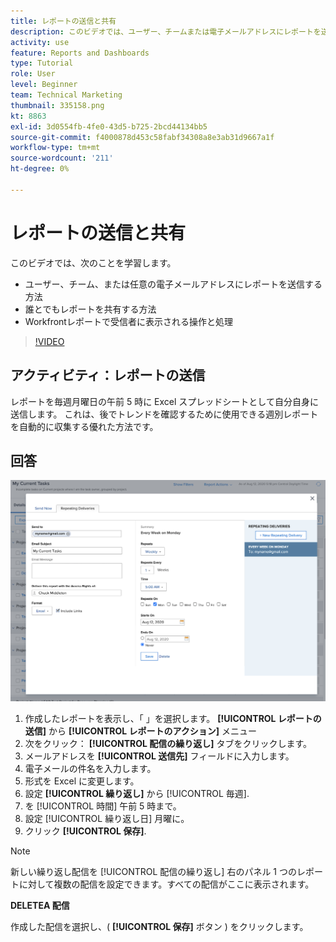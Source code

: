 ```yaml
---
title: レポートの送信と共有
description: このビデオでは、ユーザー、チームまたは電子メールアドレスにレポートを送信する方法と、 [!DNL  Workfront].
activity: use
feature: Reports and Dashboards
type: Tutorial
role: User
level: Beginner
team: Technical Marketing
thumbnail: 335158.png
kt: 8863
exl-id: 3d0554fb-4fe0-43d5-b725-2bcd44134bb5
source-git-commit: f4000878d453c58fabf34308a8e3ab31d9667a1f
workflow-type: tm+mt
source-wordcount: '211'
ht-degree: 0%

---
```


# レポートの送信と共有

このビデオでは、次のことを学習します。

* ユーザー、チーム、または任意の電子メールアドレスにレポートを送信する方法
* 誰とでもレポートを共有する方法
* Workfrontレポートで受信者に表示される操作と処理

>[!VIDEO](https://video.tv.adobe.com/v/335158/?quality=12)

## アクティビティ：レポートの送信

レポートを毎週月曜日の午前 5 時に Excel スプレッドシートとして自分自身に送信します。 これは、後でトレンドを確認するために使用できる週別レポートを自動的に収集する優れた方法です。

## 回答

![レポートの繰り返し配信を設定する画面の画像](assets/send-a-report.png)

1. 作成したレポートを表示し、「 」を選択します。 **[!UICONTROL レポートの送信]** から **[!UICONTROL レポートのアクション]** メニュー
1. 次をクリック： **[!UICONTROL 配信の繰り返し]** タブをクリックします。
1. メールアドレスを **[!UICONTROL 送信先]** フィールドに入力します。
1. 電子メールの件名を入力します。
1. 形式を Excel に変更します。
1. 設定 **[!UICONTROL 繰り返し]** から [!UICONTROL 毎週].
1. を [!UICONTROL 時間] 午前 5 時まで。
1. 設定 [!UICONTROL 繰り返し日] 月曜に。
1. クリック **[!UICONTROL 保存]**.

>[!NOTE]
>
>新しい繰り返し配信を [!UICONTROL 配信の繰り返し] 右のパネル 1 つのレポートに対して複数の配信を設定できます。すべての配信がここに表示されます。

**DELETEA 配信**

作成した配信を選択し、( **[!UICONTROL 保存]** ボタン ) をクリックします。
